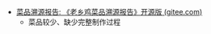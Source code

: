 - [菜品溯源报告: 《老乡鸡菜品溯源报告》开源版 (gitee.com)](https://gitee.com/lxjchina/traceability-report-of-dishes)
	- 菜品较少、缺少完整制作过程